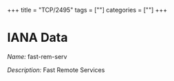 +++
title = "TCP/2495"
tags = [""]
categories = [""]
+++

# IANA Data

_Name:_ fast-rem-serv

_Description:_ Fast Remote Services

